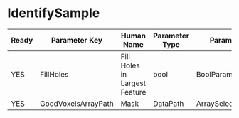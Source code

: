 # IdentifySample

| Ready | Parameter Key | Human Name | Parameter Type | Parameter Class |
|-------|---------------|------------|-----------------|----------------|
| YES | FillHoles | Fill Holes in Largest Feature | bool | BoolParameter |
| YES | GoodVoxelsArrayPath | Mask | DataPath | ArraySelectionParameter |
